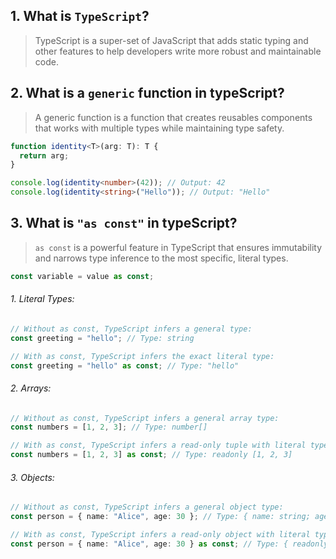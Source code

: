 ## 1. What is `TypeScript`?

> TypeScript is a super-set of JavaScript that adds static typing and other features to help developers write more robust and maintainable code.

## 2. What is a `generic` function in typeScript?

> A generic function is a function that creates reusables components that works with multiple types while maintaining type safety.

```typescript
function identity<T>(arg: T): T {
  return arg;
}

console.log(identity<number>(42)); // Output: 42
console.log(identity<string>("Hello")); // Output: "Hello"
```

## 3. What is `"as const"` in typeScript?

> `as const` is a powerful feature in TypeScript that ensures immutability and narrows type inference to the most specific, literal types.

```typescript
const variable = value as const;
```

###### 1. Literal Types:

```typescript
// Without as const, TypeScript infers a general type:
const greeting = "hello"; // Type: string
```

```typescript
// With as const, TypeScript infers the exact literal type:
const greeting = "hello" as const; // Type: "hello"
```

###### 2. Arrays:

```typescript
// Without as const, TypeScript infers a general array type:
const numbers = [1, 2, 3]; // Type: number[]
```

```typescript
// With as const, TypeScript infers a read-only tuple with literal types:
const numbers = [1, 2, 3] as const; // Type: readonly [1, 2, 3]
```

###### 3. Objects:

```typescript
// Without as const, TypeScript infers a general object type:
const person = { name: "Alice", age: 30 }; // Type: { name: string; age: number; }
```

```typescript
// With as const, TypeScript infers a read-only object with literal types:
const person = { name: "Alice", age: 30 } as const; // Type: { readonly name: "Alice"; readonly age: 30; }
```
